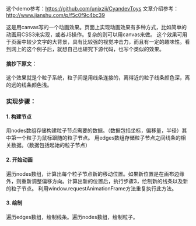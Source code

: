 这个demo参考：https://github.com/unixzii/CyandevToys
文章介绍参考：http://www.jianshu.com/p/f5c0f9c4bc39

这是用canvas写的一个动画效果。页面上实现动画效果有多种方式，比如简单的动画用CSS3来实现，或者JS操作。复杂的则可以用canvas来做。
这个效果可用于页面中较少文字的大背景，具有比较强的视觉冲击力，而且有一定的趣味性。看到网上的这个例子后，就想自己也研究下源代码，也写个类似的效果。

#### 摘抄下原文：
这个效果就是个粒子系统，粒子间是用线条连接的，离得近的粒子线条颜色深，离的远的线条颜色浅。

### 实现步骤：
#### 1. 构建节点
用nodes数组存储构建粒子节点需要的数据。（数据包括坐标，偏移量，半径）其中第一个粒子为鼠标跟随的粒子节点。
用edges数组存储粒子节点之间线条的相关数据。（数据包括起始的粒子节点）

#### 2. 开始动画
遍历nodes数组，计算出每个粒子节点新的移动位置。如果新位置是在画布边缘外，则重新调整偏移方向。计算出新的位置后，执行步骤3，绘制新的线条以及新的粒子节点。
利用window.requestAnimationFrame方法重复执行此方法。

#### 3. 绘制
遍历edges数组，绘制线条。遍历nodes数组，绘制粒子。








